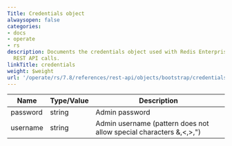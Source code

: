 ```yaml
---
Title: Credentials object
alwaysopen: false
categories:
- docs
- operate
- rs
description: Documents the credentials object used with Redis Enterprise Software
  REST API calls.
linkTitle: credentials
weight: $weight
url: '/operate/rs/7.8/references/rest-api/objects/bootstrap/credentials/'
---
```


| Name | Type/Value | Description |
|------|------------|-------------|
| password   | string       | Admin password |
| username   | string       | Admin username (pattern does not allow special characters &,\<,>,") |
